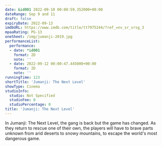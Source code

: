 ```yaml
---
date: &id001 2022-09-10 00:00:59.352000+00:00
dateRange: Sep 9 and 11
draft: false
expiryDate: 2022-09-13
imdbURL: https://www.imdb.com/title/tt7975244/?ref_=nv_sr_srsg_3
mpaaRating: PG-13
oneSheet: /img/jumanji-2019.jpg
performanceList:
  performance:
  - date: *id001
    format: 2D
    note: ''
  - date: 2022-09-12 00:00:47.445000+00:00
    format: 2D
    note: ''
runningTime: 123
shortTitle: 'Jumanji: The Next Level'
showType: Cinema
studioInfo:
  studio: Not Specified
  studioFee: 0
  studioPercentage: 0
title: 'Jumanji: The Next Level'
---
```


In Jumanji: The Next Level, the gang is back but the game has changed. As they return to rescue one of their own, the players will have to brave parts unknown from arid deserts to snowy mountains, to escape the world's most dangerous game.